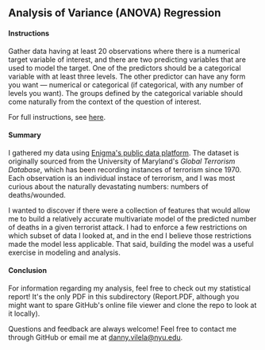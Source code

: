 ## Analysis of Variance (ANOVA) Regression

#### Instructions
Gather data having at least 20 observations where there is a numerical target variable
of interest, and there are two predicting variables that are used to model the target. One
of the predictors should be a categorical variable with at least three levels. The other
predictor can have any form you want — numerical or categorical (if categorical, with
any number of levels you want). The groups defined by the categorical variable should
come naturally from the context of the question of interest.

For full instructions, see [here](http://people.stern.nyu.edu/jsimonof/classes/2301/pdf/hw5.pdf).

#### Summary
I gathered my data using [Enigma's public data platform](https://app.enigma.io/table/edu.umd.start.gtd). The dataset is originally sourced from the University of Maryland's *Global Terrorism Database*, which has been recording instances of terrorism since 1970. 
Each observation is an individual instace of terrorism, and I was most curious about the naturally devastating numbers: numbers of deaths/wounded.

I wanted to discover if there were a collection of features that would allow me to build a relatively accurate multivariate model of the predicted number of deaths in a given terrorist attack. I had to enforce a few restrictions on which subset of data I looked at, and in the end I believe those restrictions made the model less applicable. That said, building the model was a useful exercise in modeling and analysis.

#### Conclusion

For information regarding my analysis, feel free to check out my statistical report! It's the only PDF in this subdirectory (Report.PDF, although you might want to spare GitHub's online file viewer and clone the repo to look at it locally).

Questions and feedback are always welcome! Feel free to contact me through GitHub or email me at <danny.vilela@nyu.edu>.
